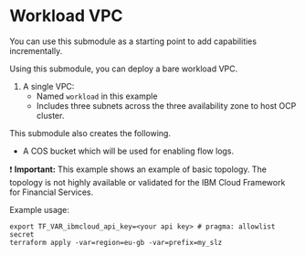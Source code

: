 # Workload VPC

You can use this submodule as a starting point to add capabilities incrementally.

Using this submodule, you can deploy a bare workload VPC.
1. A single VPC:
   - Named `workload` in this example
   - Includes three subnets across the three availability zone to host OCP cluster.

This submodule also creates the following.
- A COS bucket which will be used for enabling flow logs.

:exclamation: **Important:** This example shows an example of basic topology. The topology is not highly available or validated for the IBM Cloud Framework for Financial Services.

Example usage:
```
export TF_VAR_ibmcloud_api_key=<your api key> # pragma: allowlist secret
terraform apply -var=region=eu-gb -var=prefix=my_slz
```